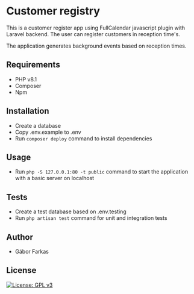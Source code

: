 # Customer registry
This is a customer register app using FullCalendar javascript plugin with Laravel backend. The user can register customers in reception time's.

The application generates background events based on reception times.

## Requirements
- PHP v8.1
- Composer
- Npm

## Installation
- Create a database
- Copy .env.example to .env
- Run `composer deploy` command to install dependencies

## Usage
- Run `php -S 127.0.0.1:80 -t public` command to start the application with a basic server on localhost

## Tests
- Create a test database based on .env.testing
- Run `php artisan test` command for unit and integration tests 

## Author
* Gábor Farkas
## License
[![License: GPL v3](https://img.shields.io/badge/License-GPLv3-blue.svg)](https://www.gnu.org/licenses/gpl-3.0)
